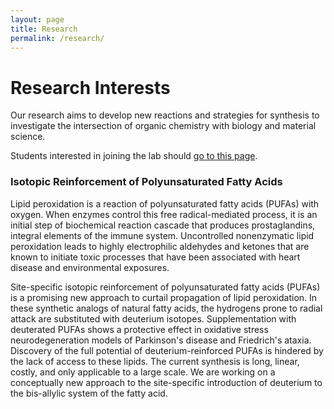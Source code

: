 ```yaml
---
layout: page
title: Research
permalink: /research/
---
```


# Research Interests

Our research aims to develop new reactions and strategies for synthesis to investigate the intersection of organic chemistry with biology and material science.

Students interested in joining the lab should [go to this page][help-wanted].

### Isotopic Reinforcement of Polyunsaturated Fatty Acids

Lipid peroxidation is a reaction of polyunsaturated fatty acids (PUFAs) with oxygen. When enzymes control this free radical-mediated process, it is an initial step of biochemical reaction cascade that produces prostaglandins, integral elements of the immune system. Uncontrolled nonenzymatic lipid peroxidation leads to highly electrophilic aldehydes and ketones that are known to initiate toxic processes that have been associated with heart disease and environmental exposures.

Site-specific isotopic reinforcement of polyunsaturated fatty acids (PUFAs) is a promising new approach to curtail propagation of lipid peroxidation. In these synthetic analogs of natural fatty acids, the hydrogens prone to radial attack are substituted with deuterium isotopes. Supplementation with deuterated PUFAs shows a protective effect in oxidative stress neurodegeneration models of Parkinson's disease and Friedrich's ataxia. Discovery of the full potential of deuterium-reinforced PUFAs is hindered by the lack of access to these lipids. The current synthesis is long, linear, costly, and only applicable to a large scale. We are working on a conceptually new approach to the site-specific introduction of deuterium to the bis-allylic system of the fatty acid.

<!-- ### Kinetic Isotope Effect in Peroxidation Reactions -->

[help-wanted]: /research/opportunities/

